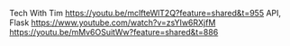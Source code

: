 

Tech With Tim
https://youtu.be/mclfteWlT2Q?feature=shared&t=955
API, Flask https://www.youtube.com/watch?v=zsYIw6RXjfM
https://youtu.be/mMv6OSuitWw?feature=shared&t=886